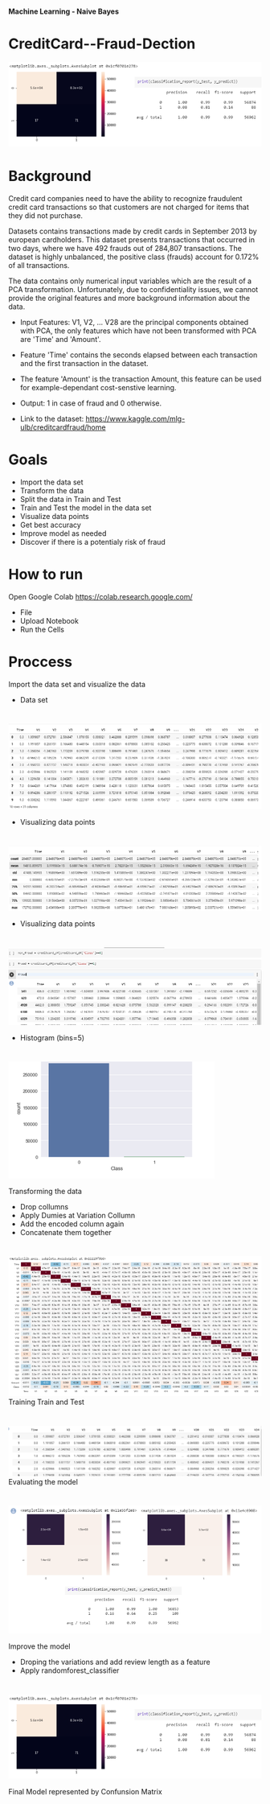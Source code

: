 
#### Machine Learning - Naive Bayes

# CreditCard--Fraud-Dection

![fb](images/fd8.png)


# Background

Credit card companies need to have the ability to recognize fraudulent credit card transactions so that customers are not charged for items that they did not purchase.

Datasets contains transactions made by credit cards in September 2013 by european cardholders. This dataset presents transactions that occurred in two days, where we have 492 frauds out of 284,807 transactions. The dataset is highly unbalanced, the positive class (frauds) account for 0.172% of all transactions.

The data contains only numerical input variables which are the result of a PCA transformation. Unfortunately, due to confidentiality issues, we cannot provide the original features and more background information about the data.

* Input Features: V1, V2, ... V28 are the principal components obtained with PCA, the only features which have not been transformed with PCA are 'Time' and 'Amount'. 
* Feature 'Time' contains the seconds elapsed between each transaction and the first transaction in the dataset. 
* The feature 'Amount' is the transaction Amount, this feature can be used for example-dependant cost-senstive learning.
* Output: 1 in case of fraud and 0 otherwise.

* Link to the dataset: https://www.kaggle.com/mlg-ulb/creditcardfraud/home

# Goals

* Import the data set
* Transform the data
* Split the data in Train and Test
* Train and Test the model in the data set
* Visualize data points
* Get best accuracy
* Improve model as needed
* Discover if there is a potentialy risk of fraud



# How to run 

Open Google Colab https://colab.research.google.com/
* File
* Upload Notebook
* Run the Cells


# Proccess

Import the data set and visualize the data

* Data set
#  
![fb](images/fd1.png)

* Visualizing data points
#  
![fb](images/fd2.png)

* Visualizing data points
#  
![fb](images/fd3.png)

* Histogram (bins=5)
#  
![fb](images/fd4.png)

Transforming the data
* Drop collumns
* Apply Dumies at Variation Collumn
* Add the encoded column again
* Concatenate them together

#  
![fb](images/fd5.png)
Training Train and Test

#  

![fb](images/fd6.png)
Evaluating the model
#  
![fb](images/fd7.png)

Improve the model
* Droping the variations and add review length as a feature
* Apply randomforest_classifier
#  
![fb](images/fd8.png)

Final Model represented by Confunsion Matrix

